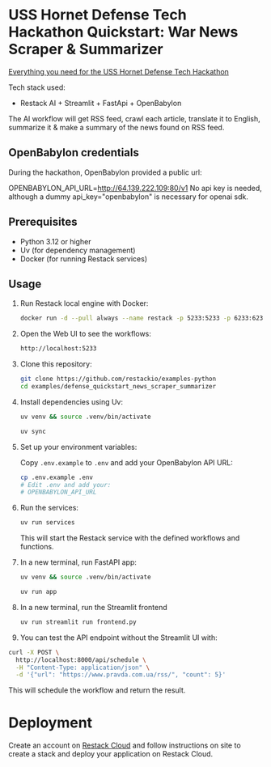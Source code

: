 # USS Hornet Defense Tech Hackathon Quickstart: War News Scraper & Summarizer

[Everything you need for the USS Hornet Defense Tech Hackathon](https://lu.ma/uss-hornet-hackathon?tk=DNbUwU)

Tech stack used:

- Restack AI + Streamlit + FastApi + OpenBabylon

The AI workflow will get RSS feed, crawl each article, translate it to English, summarize it & make a summary of the news found on RSS feed.

## OpenBabylon credentials

During the hackathon, OpenBabylon provided a public url:

OPENBABYLON_API_URL=http://64.139.222.109:80/v1
No api key is needed, although a dummy api_key="openbabylon" is necessary for openai sdk.

## Prerequisites

- Python 3.12 or higher
- Uv (for dependency management)
- Docker (for running Restack services)

## Usage

1. Run Restack local engine with Docker:

   ```bash
   docker run -d --pull always --name restack -p 5233:5233 -p 6233:6233 -p 7233:7233 ghcr.io/restackio/restack:main
   ```

2. Open the Web UI to see the workflows:

   ```bash
   http://localhost:5233
   ```

3. Clone this repository:

   ```bash
   git clone https://github.com/restackio/examples-python
   cd examples/defense_quickstart_news_scraper_summarizer
   ```

4. Install dependencies using Uv:

   ```bash
   uv venv && source .venv/bin/activate
   ```

   ```bash
   uv sync
   ```

5. Set up your environment variables:

   Copy `.env.example` to `.env` and add your OpenBabylon API URL:

   ```bash
   cp .env.example .env
   # Edit .env and add your:
   # OPENBABYLON_API_URL
   ```

6. Run the services:

   ```bash
   uv run services
   ```

   This will start the Restack service with the defined workflows and functions.

7. In a new terminal, run FastAPI app:

   ```bash
   uv venv && source .venv/bin/activate
   ```

   ```bash
   uv run app
   ```

8. In a new terminal, run the Streamlit frontend

   ```bash
   uv run streamlit run frontend.py
   ```

9. You can test the API endpoint without the Streamlit UI with:

```bash
curl -X POST \
  http://localhost:8000/api/schedule \
  -H "Content-Type: application/json" \
  -d '{"url": "https://www.pravda.com.ua/rss/", "count": 5}'
```

This will schedule the workflow and return the result.

# Deployment

Create an account on [Restack Cloud](https://console.restack.io) and follow instructions on site to create a stack and deploy your application on Restack Cloud.
